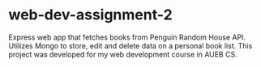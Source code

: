 # web-dev-assignment-2

Express web app that fetches books from Penguin Random House API. Utilizes Mongo to store, edit and delete data on a personal book list.
This project was developed for my web development course in AUEB CS.
